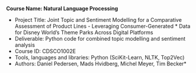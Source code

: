**Course Name: Natural Language Processing**
* Project Title: Joint Topic and Sentiment Modelling for a Comparative Assessment of Product Lines - Leveraging Consumer-Generated * Data for Disney World’s Theme Parks Across Digital Platforms
* Deliverable: Python code for combined topic modelling and sentiment analysis
* Course ID: CDSCO1002E
* Tools, languages and libraries: Python (SciKit-Learn, NLTK, Top2Vec)
* Authors: Daniel Pedersen, Mads Hvidberg, Michel Meyer, Tim Becker* 